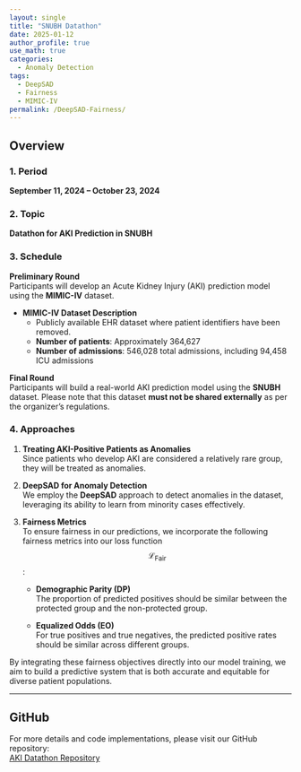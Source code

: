 ```yaml
---
layout: single
title: "SNUBH Datathon"
date: 2025-01-12
author_profile: true
use_math: true
categories:
  - Anomaly Detection
tags:
  - DeepSAD
  - Fairness
  - MIMIC-IV
permalink: /DeepSAD-Fairness/
---
```


## Overview

### 1. Period
**September 11, 2024 – October 23, 2024**

### 2. Topic
**Datathon for AKI Prediction in SNUBH**

### 3. Schedule
**Preliminary Round**  
Participants will develop an Acute Kidney Injury (AKI) prediction model using the **MIMIC-IV** dataset.

- **MIMIC-IV Dataset Description**  
  - Publicly available EHR dataset where patient identifiers have been removed.  
  - **Number of patients**: Approximately 364,627  
  - **Number of admissions**: 546,028 total admissions, including 94,458 ICU admissions  

**Final Round**  
Participants will build a real-world AKI prediction model using the **SNUBH** dataset. Please note that this dataset **must not be shared externally** as per the organizer’s regulations.

### 4. Approaches

1. **Treating AKI-Positive Patients as Anomalies**  
   Since patients who develop AKI are considered a relatively rare group, they will be treated as anomalies.

2. **DeepSAD for Anomaly Detection**  
   We employ the **DeepSAD** approach to detect anomalies in the dataset, leveraging its ability to learn from minority cases effectively.

3. **Fairness Metrics**  
   To ensure fairness in our predictions, we incorporate the following fairness metrics into our loss function $$\mathcal{L}_{\text{Fair}}$$:

   - **Demographic Parity (DP)**  
     The proportion of predicted positives should be similar between the protected group and the non-protected group.

   - **Equalized Odds (EO)**  
     For true positives and true negatives, the predicted positive rates should be similar across different groups.

By integrating these fairness objectives directly into our model training, we aim to build a predictive system that is both accurate and equitable for diverse patient populations.

---

## GitHub

For more details and code implementations, please visit our GitHub repository:  
[AKI Datathon Repository](https://github.com/stateun/AKI)